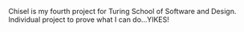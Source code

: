 Chisel is my fourth project for Turing School of Software and Design. Individual project to prove what I can do...YIKES!
